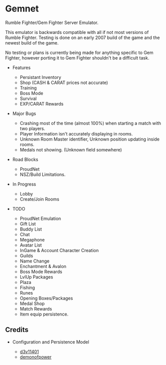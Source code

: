 # Gemnet
Rumble Fighter/Gem Fighter Server Emulator.

This emulator is backwards compatible with all if not most versions of Rumble Fighter.
Testing is done on an early 2007 build of the game and the newest build of the game.

No testing or plans is currently being made for anything specific to Gem Fighter, however porting it to Gem Fighter shouldn't be a difficult task.

- Features
    * Persistant Inventory
    * Shop (CASH & CARAT prices not accurate)
    * Training
    * Boss Mode
    * Survival
    * EXP/CARAT Rewards

- Major Bugs
    * Crashing most of the time (almost 100%) when starting a match with two players.
    * Player Information isn't accurately displaying in rooms.
    * Unknown Room Master identifier, Unknown position updating inside rooms.
    * Medals not showing. (Unknown field somewhere)
 
- Road Blocks
   * ProudNet
   * NSZ/Build Limitations.


- In Progress
    * Lobby
    * Create/Join Rooms

- TODO
    * ProudNet Emulation
    * Gift List
    * Buddy List
    * Chat
    * Megaphone
    * Avatar List
    * InGame & Account Character Creation
    * Guilds
    * Name Change
    * Enchantment & Avalon
    * Boss Mode Rewards
    * LvlUp Packages
    * Plaza
    * Fishing
    * Runes
    * Opening Boxes/Packages
    * Medal Shop
    * Match Rewards
    * Item equip persistence. 

 
## Credits
  - Configuration and Persistence Model
    
    * [d3v11401](https://github.com/d3v1l401)
    * [demonofpower](https://github.com/demonofpower)
